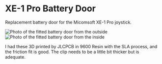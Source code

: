 # XE-1 Pro Battery Door

Replacement battery door for the Micomsoft XE-1 Pro joystick.

![Photo of the fitted battery door from the outside](/assets/images/photo0.jpg)
![Photo of the fitted battery door from the inside](/assets/images/photo1.jpg)

I had these 3D printed by JLCPCB in 9600 Resin with the SLA process, and the friction fit is good. The clip needs to be a little bit thicker but is adequate.